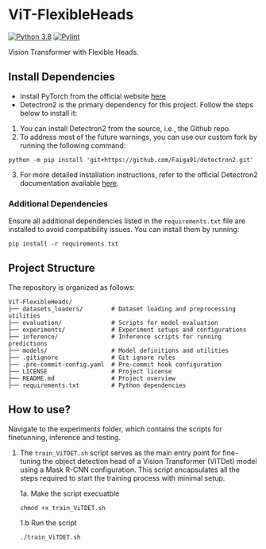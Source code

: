 # ViT-FlexibleHeads
[![Python 3.8](https://img.shields.io/badge/python-=%3E3.8-blue.svg)](https://www.python.org/downloads/release/python-3816/)
[![Pylint](https://github.com/Faiga91/ViT-FlexibleHeads/actions/workflows/pylint.yml/badge.svg)](https://github.com/Faiga91/ViT-FlexibleHeads/actions/workflows/pylint.yml)

Vision Transformer with Flexible Heads. 


## Install Dependencies
- Install PyTorch from the official website [here](https://pytorch.org/get-started/locally/)
- Detectron2 is the primary dependency for this project. Follow the steps below to install it:

1. You can install Detectron2 from the source, i.e., the Github repo.
2. To address most of the future warnings, you can use our custom fork by running the following command:

```
python -m pip install 'git+https://github.com/Faiga91/detectron2.git'
```

3. For more detailed installation instructions, refer to the official Detectron2 documentation available [here](https://detectron2.readthedocs.io/en/latest/tutorials/install.html).

### Additional Dependencies

Ensure all additional dependencies listed in the `requirements.txt` file are installed to avoid compatibility issues. You can install them by running:

```
pip install -r requirements.txt
```

## Project Structure 
The repository is organized as follows: 

```plaintext
ViT-FlexibleHeads/
├── datasets_loaders/        # Dataset loading and preprocessing utilities
├── evaluation/              # Scripts for model evaluation
├── experiments/             # Experiment setups and configurations
├── inference/               # Inference scripts for running predictions
├── models/                  # Model definitions and utilities
├── .gitignore               # Git ignore rules
├── .pre-commit-config.yaml  # Pre-commit hook configuration
├── LICENSE                  # Project license
├── README.md                # Project overview
├── requirements.txt         # Python dependencies
```

## How to use? 
Navigate to the experiments folder, which contains the scripts for finetunning, inference and testing.

1. The `train_ViTDET.sh` script serves as the main entry point for fine-tuning the object detection head of a Vision Transformer (ViTDet) model using a Mask R-CNN configuration. This script encapsulates all the steps required to start the training process with minimal setup.


    1a. Make the script execuatble 
    ```
    chmod +x train_ViTDET.sh
    ```
    1.b Run the script 

    ```
    ./train_ViTDET.sh
    ```

